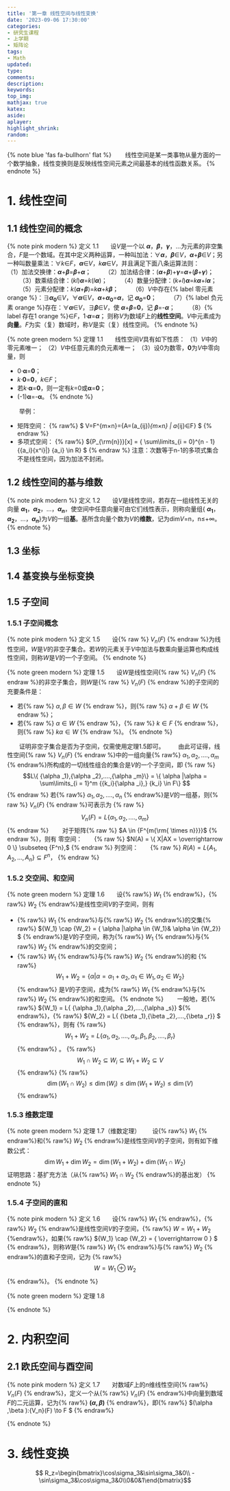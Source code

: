 ```yaml
---
title: '第一章 线性空间与线性变换'
date: '2023-09-06 17:30:00'
categories: 
- 研究生课程
- 上学期
- 矩阵论
tags: 
- Math
updated:
type:
comments:
description:
keywords:
top_img:
mathjax: true
katex:
aside:
aplayer:
highlight_shrink:
random:
---
```


<!-- 索引语 -->
{% note blue 'fas fa-bullhorn' flat %}
&emsp;&emsp;线性空间是某一类事物从量方面的一个数学抽象，线性变换则是反映线性空间元素之间最基本的线性函数关系。
{% endnote %}

<!-- 一级标题 -->
# 1. 线性空间

## 1.1 线性空间的概念
{% note pink modern %}
定义 1.1&emsp;&emsp;设*V*是一个以 ***α***，***β***，***γ***，...为元素的非空集合，*F*是一个数域。在其中定义两种运算，一种叫加法：∀***α***，***β***∈*V*，***α***+***β***∈*V*；另一种叫数量乘法：∀*k*∈*F*，***α***∈*V*，*k**α***∈*V*，并且满足下面八条运算法则：
&emsp;&emsp;（1）加法交换律：***α***+***β***=***β***+***α***；
&emsp;&emsp;（2）加法结合律：(***α***+***β***)+***γ***=***α***+(***β***+***γ***)；
&emsp;&emsp;（3）数乘结合律：(*kl*)***α***=*k*(*l**α***)；
&emsp;&emsp;（4）数量分配律：(*k+l*)***α***=*k**α***+*l**α***；
&emsp;&emsp;（5）元素分配律：*k*(***α***+***β***)=*k**α***+*k**β***；
&emsp;&emsp;（6）*V*中存在{% label 零元素 orange %}：∃**$α_0$**∈*V*，∀***α***∈*V*，***α***+**$α_0$**=***α***，记 **$α_0$**=**0**；
&emsp;&emsp;（7）{% label 负元素 orange %}存在：∀***α***∈*V*，∃***β***∈*V*，使 ***α***+***β***=**0**，记 ***β***=-***α***；
&emsp;&emsp;（8）{% label 存在1 orange %}∈*F*，1·***α***=***α***；
则称*V*为数域*F*上的**线性空间**。*V*中元素成为**向量**。*F*为实（复）数域时，称*V*是实（复）线性空间。
{% endnote %}

{% note green modern %}
定理 1.1&emsp;&emsp;线性空间*V*具有如下性质：
（1）*V*中的零元素唯一；
（2）*V*中任意元素的负元素唯一；
（3）设0为数零，**0**为*V*中零向量，则
- 0·**α**=**0**；
- *k*·**0**=**0**，*k*∈*F*；
- 若*k*·**α**=**0**，则一定有*k*=0或**α**=**0**；
- (-1)**α**=-**α**。
{% endnote %}

&emsp;&emsp;举例：
- 矩阵空间：    {% raw%} $ V=F^{m×n}={A=(a_{ij})_{m×n} | a_{ij}∈F} $ {% endraw %}
- 多项式空间：  {% raw%} ${P_{\rm{n}}}[x] = \{ \sum\limits_{i = 0}^{n - 1} {{a_i}{x^i}|} {a_i} \in R\} $ {% endraw %}
注意：次数等于n-1的多项式集合不是线性空间，因为加法不封闭。





## 1.2 线性空间的基与维数
{% note pink modern %}
定义 1.2&emsp;&emsp;设*V*是线性空间，若存在一组线性无关的向量 **$α_1$**，**$α_2$**，...，**$α_{n}$**，使空间中任意向量可由它们线性表示，则称向量组{ **$α_1$**，**$α_2$**，...，**$α_{n}$**}为*V*的一组**基**。基所含向量个数为*V*的**维数**，记为dim*V*=n，n≤+∞。
{% endnote %}


## 1.3 坐标

## 1.4 基变换与坐标变换

## 1.5 子空间

### 1.5.1 子空间概念
{% note pink modern %}
定义 1.5&emsp;&emsp;设{% raw %} ${V_n}(F)$ {% endraw %}为线性空间，*W*是*V*的非空子集合。若*W*的元素关于*V*中加法与数乘向量运算也构成线性空间，则称*W*是*V*的一个子空间。
{% endnote %}

{% note green modern %}
定理 1.5&emsp;&emsp;设*W*是线性空间{% raw %} ${V_n}(F)$ {% endraw %}的非空子集合，则*W*是{% raw %} ${V_n}(F)$ {% endraw %}的子空间的充要条件是：
- 若{% raw %} $\alpha ,\beta  \in W$ {% endraw %}，则{% raw %} $\alpha  + \beta  \in W$ {% endraw %}；
- 若{% raw %} $\alpha  \in W$ {% endraw %}，{% raw %} $k  \in F$ {% endraw %}，则{% raw %} $k\alpha  \in W$ {% endraw %}。
{% endnote %}

&emsp;&emsp;证明非空子集合是否为子空间，仅需使用定理1.5即可。
&emsp;&emsp;由此可证得，线性空间{% raw %} ${V_n}(F)$ {% endraw %}中的一组向量{% raw%} ${\alpha _1},{\alpha _2},....,{\alpha _m}$ {% endraw%}所构成的一切线性组合的集合是*V*的一个子空间，即
{% raw %} $$L\{ {\alpha _1},{\alpha _2},....,{\alpha _m}\}  = \{ \alpha |\alpha  = \sum\limits_{i = 1}^m {{k_i}{\alpha _i},} {k_i} \in F\} $$ {% endraw %}
若{% raw%} ${\alpha _1},{\alpha _2},....,{\alpha _n}$ {% endraw%}是*V*的一组基，则{% raw %} ${V_n}(F)$ {% endraw %}可表示为
{% raw %} $${V_n}(F) = L\{ {\alpha _1},{\alpha _2},....,{\alpha _m}\} $$ {% endraw %}
&emsp;&emsp;对于矩阵{% raw %} $A \in {F^{m{\rm{ \times n}}}}$ {% endraw %}，则有
零空间：&emsp;&emsp;{% raw %} $N(A) = \{ X|AX = \overrightarrow 0 \}  \subseteq {F^n},$ {% endraw %}
列空间：&emsp;&emsp;{% raw %} $R(A) = L\{ {A_1},{A_2},...,{A_n}\}  \subseteq {F^n}，$ {% endraw %}

### 1.5.2 交空间、和空间
{% note green modern %}
定理 1.6&emsp;&emsp;设{% raw%} ${W_1}$ {% endraw%}，{% raw%} ${W_2}$ {% endraw%}是线性空间*V*的子空间，则有
- {% raw%} ${W_1}$ {% endraw%}与{% raw%} ${W_2}$ {% endraw%}的交集{% raw%} ${W_1} \cap {W_2} = \{ \alpha |\alpha  \in {W_1}\& \alpha  \in {W_2}\} $ {% endraw%}是*V*的子空间，称为{% raw%} ${W_1}$ {% endraw%}与{% raw%} ${W_2}$ {% endraw%}的交空间；
- {% raw%} ${W_1}$ {% endraw%}与{% raw%} ${W_2}$ {% endraw%}的和
{% raw%} $${W_1} + {W_2} = \{ \alpha |\alpha  = {\alpha _1} + {\alpha _2},{\alpha _1} \in {W_1},{\alpha _2} \in {W_2}\} $$ {% endraw%} 是*V*的子空间，成为{% raw%} ${W_1}$ {% endraw%}与{% raw%} ${W_2}$ {% endraw%}的和空间。
{% endnote %}
&emsp;&emsp;一般地，若{% raw%} ${W_1} = L\{ {\alpha _1},{\alpha _2},....,{\alpha _s}\} ${% endraw%}，{% raw%} ${W_2} = L\{ {\beta _1},{\beta _2},....,{\beta _r}\} $ {% endraw%}，则有
{% raw%} $${W_1} + {W_2} = L\{ {\alpha _1},{\alpha _2},....,{\alpha _s},{\beta _1},{\beta _2},....,{\beta _r}\} $$ {% endraw%} 。
{% raw%} $${W_1} \cap {W_2} \subseteq {W_i} \subseteq {W_1} + {W_2} \subseteq V$${% endraw%} 
{% raw%} $$\dim ({W_1} \cap {W_2}) \le \dim ({W_i}) \le \dim ({W_1} + {W_2}) \le \dim (V)$${% endraw%}

### 1.5.3 维数定理
{% note green modern %}
定理 1.7（维数定理）&emsp;&emsp;设{% raw%} ${W_1}$ {% endraw%}和{% raw%} ${W_2}$ {% endraw%}是线性空间*V*的子空间，则有如下维数公式：
$$\dim {W_1} + \dim {W_2} = \dim ({W_1} + {W_2}) + \dim ({W_1} \cap {W_2})$$
证明思路：基扩充方法（从{% raw%} ${W_1} \cap {W_2}$ {% endraw%}的基出发）
{% endnote %}
### 1.5.4 子空间的直和
{% note pink modern %}
定义 1.6&emsp;&emsp;设{% raw%} ${W_1}$ {% endraw%}，{% raw%} ${W_2}$ {% endraw%}是线性空间*V*的子空间，{% raw%} $W = {W_1} + {W_2}$ {%endraw%}，如果{% raw%} ${W_1} \cap {W_2} = \{ \overrightarrow 0 \} $ {% endraw%}，则称*W*是{% raw%} ${W_1}$ {% endraw%}与{% raw%} ${W_2}$ {% endraw%}的直和子空间，记为
{% raw%} $$W = {W_1} \oplus {W_2}$$ {% endraw%}。
{% endnote %}

{% note green modern %}
定理 1.8&emsp;&emsp;


{% endnote %}




# 2. 内积空间
## 2.1 欧氏空间与酉空间
{% note pink modern %}
定义 1.7&emsp;&emsp;对数域*F*上的*n*维线性空间{% raw%} ${V_n}(F)$ {% endraw%}，定义一个从{% raw%} ${V_n}(F)$ {% endraw%}中向量到数域*F*的二元运算，记为{% raw%} **$(\alpha ,\beta )$** {% endraw%}，即{% raw%} $(\alpha ,\beta ):{V_n}(F) \to F $ {% endraw%} 


{% endnote %}





# 3. 线性变换




$$ R_z=\begin{bmatrix}\cos\sigma_3&\sin\sigma_3&0\\ -\sin\sigma_3&\cos\sigma_3&0\\0&0&1\end{bmatrix}$$